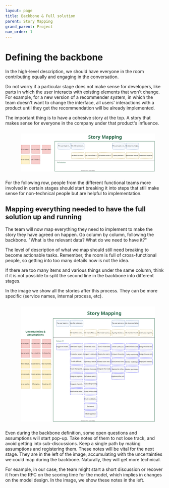 ```yaml
---
layout: page
title: Backbone & Full solution
parent: Story Mapping
grand_parent: Project
nav_order: 1
---
```


# Defining the backbone

In the high-level description, we should have everyone in the room contributing equally and engaging in the conversation.

Do not worry if a particular stage does not make sense for developers, like parts in which the user interacts with existing elements that won't change. For example, for a new version of a recommender system, in which the team doesn't want to change the interface, all users' interactions with a product until they get the recommendation will be already implemented.

The important thing is to have a cohesive story at the top. A story that makes sense for everyone in the company under that product's influence.

<div align="center">
<figure>
	<a href="../../images/project/backbone.svg" name="Backbone">
		<img  style="width:650px;margin:10px" src="../../images/project/backbone.svg"/>
	</a>
		<!-- <figcaption>Putting together the many common terms for these two stages</figcaption> -->
</figure>
</div>

For the following row, people from the different functional teams more involved in certain stages should start breaking it into steps that still make sense for non-technical people but are helpful to implementation.

## Mapping everything needed to have the full solution up and running


The team will now map everything they need to implement to make the story they have agreed on happen. Go column by column, following the backbone. "What is the relevant data? What do we need to have it?"

The level of description of what we map should still need breaking to become actionable tasks. Remember, the room is full of cross-functional people, so getting into too many details now is not the idea.

If there are too many items and various things under the same column, think if it is not possible to split the second line in the backbone into different stages.

In the image we show all the stories after this process. They can be more specific (service names, internal process, etc). 

<div align="center">
<figure>
	<a href="../../images/project/complete-solution.svg" name="Complete solution">
		<img  style="width:650px;margin:10px" src="../../images/project/complete-solution.svg"/>
	</a>
		<!-- <figcaption>Putting together the many common terms for these two stages</figcaption> -->
</figure>
</div>



Even during the backbone definition, some open questions and assumptions will start pop-up. Take notes of them to not lose track, and avoid getting into sub-discussions. Keep a single path by making assumptions and registering them. These notes will be vital for the next stage. They are in the left of the image, accumulating with the uncertainties we could map during the backbone. Naturally, they will get more technical.

For example, in our case, the team might start a short discussion or recover it from the RFC on the scoring time for the model, which implies in changes on the model design. In the image, we show these notes in the left. 

